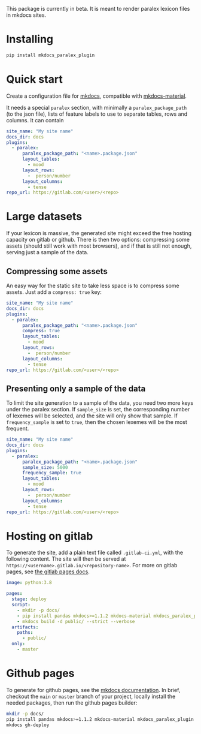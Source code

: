 
This package is currently in beta. It is meant to render paralex lexicon files in mkdocs sites.

# Installing

```bash
pip install mkdocs_paralex_plugin
```

# Quick start 

Create a configuration file for [mkdocs](https://www.mkdocs.org/user-guide/), compatible with [mkdocs-material](https://squidfunk.github.io/mkdocs-material/). 

It needs a special `paralex` section, with minimally a `paralex_package_path` (to the json file), lists of feature labels to use to separate tables, rows and columns. It can contain 

``` yaml title="mkdocs.yml"
site_name: "My site name"
docs_dir: docs
plugins:
  - paralex:
      paralex_package_path: "<name>.package.json"
      layout_tables:
        - mood
      layout_rows:
        -  person/number
      layout_columns:
        - tense
repo_url: https://gitlab.com/<user>/<repo>
```

# Large datasets

If your lexicon is massive, the generated site might exceed the free hosting capacity on gitlab or github. There is then two options: compressing some assets (should still work with most browsers), and if that is still not enough, serving just a sample of the data.

## Compressing some assets

An easy way for the static site to take less space is to compress some assets. Just add a `compress: true` key:

``` yaml title="mkdocs.yml"
site_name: "My site name"
docs_dir: docs
plugins:
  - paralex:
      paralex_package_path: "<name>.package.json"
      compress: true
      layout_tables:
        - mood
      layout_rows:
        -  person/number
      layout_columns:
        - tense
repo_url: https://gitlab.com/<user>/<repo>
```

## Presenting only a sample of the data 

To limit the site generation to a sample of the data, you need two more keys under the paralex section. If `sample_size` is set, the corresponding number of lexemes will be selected, and the site will only show that sample. If `frequency_sample` is set to `true`, then the chosen lexemes will be the most frequent.

``` yaml title="mkdocs.yml"
site_name: "My site name"
docs_dir: docs
plugins:
  - paralex:
      paralex_package_path: "<name>.package.json"
      sample_size: 5000
      frequency_sample: true
      layout_tables:
        - mood
      layout_rows:
        -  person/number
      layout_columns:
        - tense
repo_url: https://gitlab.com/<user>/<repo>
```

# Hosting on gitlab

To generate the site, add a plain text file called `.gitlab-ci.yml`, with the following content. The site will then be served at `https://<username>.gitlab.io/<repository-name>`. For more on gitlab pages, see [the gitlab pages docs](https://docs.gitlab.com/ee/user/project/pages/). 

``` yaml title=".gitlab-ci.yml"
image: python:3.8

pages:
  stage: deploy
  script:
    - mkdir -p docs/
    - pip install pandas mkdocs>=1.1.2 mkdocs-material mkdocs_paralex_plugin
    - mkdocs build -d public/ --strict --verbose
  artifacts:
    paths:
      - public/
  only:
    - master
```

# Github pages

To generate for github pages, see the [mkdocs documentation](https://www.mkdocs.org/user-guide/deploying-your-docs/). In brief, checkout the `main` or `master` branch of your project, locally install the needed packages, then run the github pages builder:

```bash
mkdir -p docs/
pip install pandas mkdocs>=1.1.2 mkdocs-material mkdocs_paralex_plugin
mkdocs gh-deploy
```
